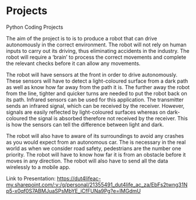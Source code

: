 # Projects
Python Coding Projects

The aim of the project is to is to produce a robot that can drive autonomously in the correct environment. The robot will not rely on human inputs to carry out its driving, thus eliminating accidents in the industry. The robot will require a ‘brain’ to process the correct movements and complete the relevant checks before it can allow any movements.

The robot will have sensors at the front in order to drive autonomously. These sensors will have to detect a light-coloured surface from a dark path as well as know how far away from the path it is. The further away the robot from the line, tighter and quicker turns are needed to put the robot back on its path. Infrared sensors can be used for this application. The transmitter sends an infrared signal, which can be received by the receiver. However, signals are easily reflected by light-coloured surfaces whereas on dark-coloured the signal is absorbed therefore not received by the receiver. This is how the sensors can tell the difference between light and dark.  

The robot will also have to aware of its surroundings to avoid any crashes as you would expect from an autonomous car. The is necessary in the real world as when we consider road safety, pedestrians are the number one priority. The robot will have to know how far it is from an obstacle before it moves in any direction. The robot will also have to send all the data wirelessly to a mobile app. 

Link to Presentation: https://dut4lifeac-my.sharepoint.com/:v:/g/personal/21355491_dut4life_ac_za/EbFs2twng31Np5-x0qf0S7ABMJuaSPsMbYE_iCfFUNa9Pg?e=IMGdmU
